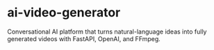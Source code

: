 # ai-video-generator
Conversational AI platform that turns natural-language ideas into fully generated videos with FastAPI, OpenAI, and FFmpeg.
